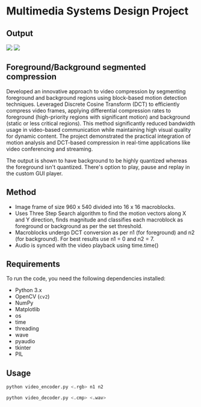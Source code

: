 # Multimedia Systems Design Project

## Output
<img src="https://github.com/RidheeshAmarthya/portfolio-website/blob/main/assets/MM-F2.gif">
<img src="https://github.com/RidheeshAmarthya/portfolio-website/blob/main/assets/MM-F.gif">

## Foreground/Background segmented compression 

Developed an innovative approach to video compression by segmenting foreground and background regions using block-based motion detection techniques. Leveraged Discrete Cosine Transform (DCT) to efficiently compress video frames, applying differential compression rates to foreground (high-priority regions with significant motion) and background (static or less critical regions). This method significantly reduced bandwidth usage in video-based communication while maintaining high visual quality for dynamic content. The project demonstrated the practical integration of motion analysis and DCT-based compression in real-time applications like video conferencing and streaming.

The output is shown to have background to be highly quantized whereas the foreground isn't quantized. There's option to play, pause and replay in the custom GUI player.

## Method

- Image frame of size 960 x 540 divided into 16 x 16 macroblocks.
- Uses Three Step Search algorithm to find the motion vectors along X and Y direction, finds magnitude and classifies each macroblock as foreground or background as per the set threshold.
- Macroblocks undergo DCT conversion as per n1 (for foreground) and n2 (for background). For best results use n1 = 0 and n2 = 7.
- Audio is synced with the video playback using time.time()

## Requirements

To run the code, you need the following dependencies installed:

- Python 3.x
- OpenCV (`cv2`)
- NumPy
- Matplotlib
- os
- time
- threading
- wave
- pyaudio
- tkinter
- PIL

## Usage

```bash
python video_encoder.py <.rgb> n1 n2
```
```bash
python video_decoder.py <.cmp> <.wav>
```
